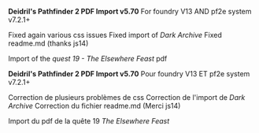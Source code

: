 **Deidril's Pathfinder 2 PDF Import v5.70**
For foundry V13 AND pf2e system v7.2.1+

Fixed again various css issues
Fixed import of *Dark Archive*
Fixed readme.md (thanks js14)

Import of the *quest 19 - The Elsewhere Feast* pdf

**Deidril's Pathfinder 2 PDF Import v5.70**
Pour foundry V13 ET pf2e system v7.2.1+

Correction de plusieurs problèmes de css
Correction de l'import de *Dark Archive*
Correction du fichier readme.md (Merci js14)

Import du pdf de la quête 19 *The Elsewhere Feast*

